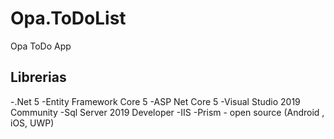 # Opa.ToDoList

Opa ToDo App

## Librerias
-.Net 5
-Entity Framework Core 5
-ASP Net Core 5
-Visual Studio 2019 Community
-Sql Server 2019 Developer
-IIS
-Prism - open source (Android , iOS, UWP)



